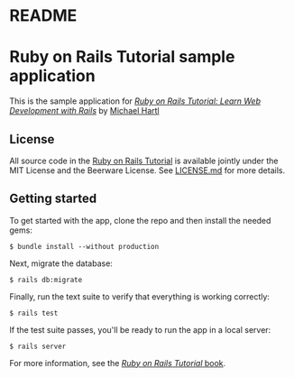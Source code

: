 # README

# Ruby on Rails Tutorial sample application

This is the sample application for
[*Ruby on Rails Tutorial:
Learn Web Development with Rails*](http://www.railstutorial.org/)
by [Michael Hartl](http://www.micahelhartl.com)

## License

All source code in the [Ruby on Rails Tutorial](http://www.railstutorial.org/)
is available jointly under the MIT License and the Beerware License. See [LICENSE.md](LICENSE.md) for more details.

## Getting started

To get started with the app, clone the repo and then install the needed gems:

```
$ bundle install --without production
```

Next, migrate the database:

```
$ rails db:migrate
```

Finally, run the text suite to verify that everything is working correctly:

```
$ rails test
```

If the test suite passes, you'll be ready to run the app in a local server:

```
$ rails server
```

For more information, see the 
[*Ruby on Rails Tutorial* book](http://www.railstutorial.org/book).